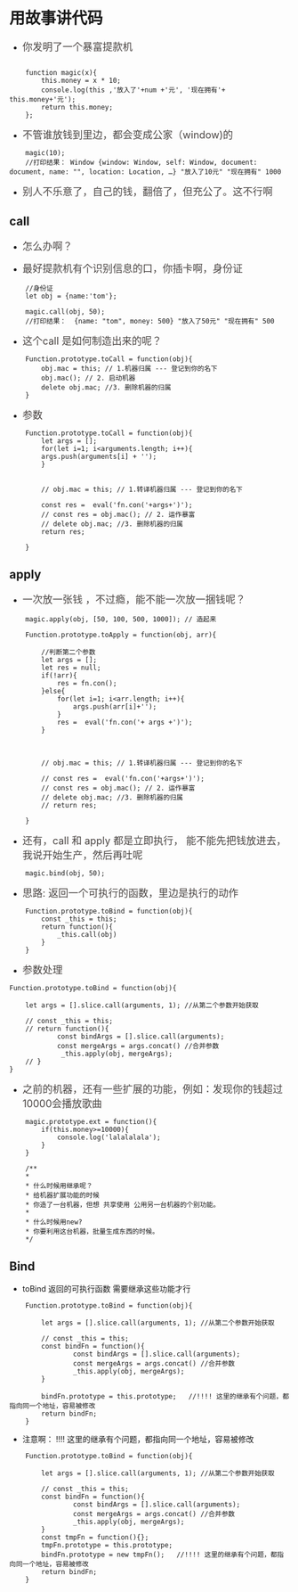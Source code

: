 # 用故事讲代码


- <font size=4 color=#4A4543>你发明了一个暴富提款机</font>

```

    function magic(x){
        this.money = x * 10;
        console.log(this ,'放入了'+num +'元', '现在拥有'+ this.money+'元');
        return this.money;
    };

```

- <font size=4 color=#4A4543>不管谁放钱到里边，都会变成公家（window)的</font>
``` 
    magic(10);
    //打印结果： Window {window: Window, self: Window, document: document, name: "", location: Location, …} "放入了10元" "现在拥有" 1000
```

- <font size=4 color=#4A4543>别人不乐意了，自己的钱，翻倍了，但充公了。这不行啊</font>



## call

-  <font size=4 color=#4A4543> 怎么办啊？</font>

-  <font size=4 color=#4A4543>最好提款机有个识别信息的口，你插卡啊，身份证</font>
```
    //身份证
    let obj = {name:'tom'};
``` 
```
    magic.call(obj, 50);
    //打印结果：  {name: "tom", money: 500} "放入了50元" "现在拥有" 500
```

- <font size=4 color=#4A4543>这个call 是如何制造出来的呢？</font>
```
    Function.prototype.toCall = function(obj){
        obj.mac = this; // 1.机器归属 --- 登记到你的名下
        obj.mac(); // 2. 启动机器
        delete obj.mac; //3. 删除机器的归属
    }
```
- <font size=4 color=#4A4543>参数</font>
```
    Function.prototype.toCall = function(obj){
        let args = [];
        for(let i=1; i<arguments.length; i++){
        args.push(arguments[i] + '');
        }


        // obj.mac = this; // 1.转译机器归属 --- 登记到你的名下
        
        const res =  eval('fn.con('+args+')');
        // const res = obj.mac(); // 2. 运作暴富
        // delete obj.mac; //3. 删除机器的归属
        return res;

    }
```
## apply
-  <font size=4 color=#4A4543>一次放一张钱 ，不过瘾，能不能一次放一捆钱呢？</font>
```
    magic.apply(obj, [50, 100, 500, 1000]); // 造起来
```
```
    Function.prototype.toApply = function(obj, arr){

        //判断第二个参数
        let args = [];
        let res = null;
        if(!arr){
            res = fn.con();
        }else{
            for(let i=1; i<arr.length; i++){
                args.push(arr[i]+'');
            }
            res =  eval('fn.con('+ args +')');
        }

        

        // obj.mac = this; // 1.转译机器归属 --- 登记到你的名下
        
        // const res =  eval('fn.con('+args+')');
        // const res = obj.mac(); // 2. 运作暴富
        // delete obj.mac; //3. 删除机器的归属
        // return res;

    }
```
-  <font size=4 color=#4A4543>还有，call 和 apply 都是立即执行， 能不能先把钱放进去，我说开始生产，然后再吐呢</font>
```
    magic.bind(obj, 50);
```

- <font size=4 color=#4A4543>思路: 返回一个可执行的函数，里边是执行的动作</font>
```
    Function.prototype.toBind = function(obj){
        const _this = this;
        return function(){
            _this.call(obj)
        }
    }
```

- <font size=4 color=#4A4543>参数处理</font>
```
Function.prototype.toBind = function(obj){

    let args = [].slice.call(arguments, 1); //从第二个参数开始获取

    // const _this = this;
    // return function(){
            const bindArgs = [].slice.call(arguments);
            const mergeArgs = args.concat() //合并参数
             _this.apply(obj, mergeArgs);
    // }
}
```

- <font size=4 color=#4A4543>之前的机器，还有一些扩展的功能，例如：发现你的钱超过10000会播放歌曲</font>
```
    magic.prototype.ext = function(){
        if(this.money>=10000){
            console.log('lalalalala');
        }
    }
```

```
    /**
    * 
    * 什么时候用继承呢？
    * 给机器扩展功能的时候
    * 你造了一台机器，但想 共享使用 公用另一台机器的个别功能。
    * 
    * 什么时候用new?
    * 你要利用这台机器，批量生成东西的时候。
    */
```




## Bind

- toBind 返回的可执行函数 需要继承这些功能才行
```
    Function.prototype.toBind = function(obj){

        let args = [].slice.call(arguments, 1); //从第二个参数开始获取

        // const _this = this;
        const bindFn = function(){
                const bindArgs = [].slice.call(arguments);
                const mergeArgs = args.concat() //合并参数
                _this.apply(obj, mergeArgs);
        }

        bindFn.prototype = this.prototype;   //!!!! 这里的继承有个问题，都指向同一个地址，容易被修改
        return bindFn;
    }
```

- 注意啊： !!!! 这里的继承有个问题，都指向同一个地址，容易被修改
```
    Function.prototype.toBind = function(obj){

        let args = [].slice.call(arguments, 1); //从第二个参数开始获取

        // const _this = this;
        const bindFn = function(){
                const bindArgs = [].slice.call(arguments);
                const mergeArgs = args.concat() //合并参数
                _this.apply(obj, mergeArgs);
        }
        const tmpFn = function(){};
        tmpFn.prototype = this.prototype;
        bindFn.prototype = new tmpFn();   //!!!! 这里的继承有个问题，都指向同一个地址，容易被修改
        return bindFn;
    }
```